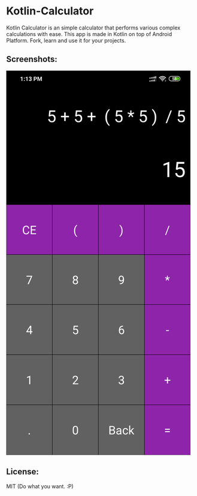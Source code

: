 # Kotlin-Calculator
Kotlin Calculator is an simple calculator that performs various complex calculations with ease. This app is made in Kotlin on top of Android Platform. Fork, learn and use it for your projects.

## Screenshots:
<div>
<img src="./Screenshot_2019-10-21-13-13-27-595_cdn.mykotlin.png" title="Kotlin Calculator example"/>
</div>

## License: 
MIT (Do what you want. :P)
